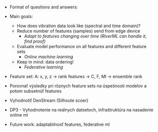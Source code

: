 - Format of questions and answers:
- Main goals:
	- How does vibration data look like (spectral and time domain)?
	- Reduce number of features (samples) send from edge device
		- *Adapt to features changing over time (RiverML can handle it, find proof)*
	- Evaluate model performance on all features and different feature sets
		- *Online machine learning*
	- Keep in mind: data ordering!
		- *Federative learning*


- Feature set: A: x, y, z -> rank features -> C, F, MI -> ensemble rank
- Porovnať výsledky pri rôznych feature sets na úspešnosti modelov a potom subsetnúť features
- Vyhodnotiť DenStream (Silhoute scoer)
- DP3 - Vyhodnotenie na reálnych datsetoch, infraštruktúra na nasadenie online ml
- Future work: adaptabilnosť features, federative ml
